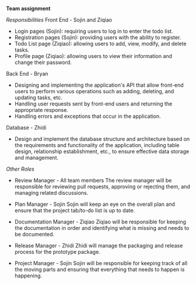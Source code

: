 **Team assignment**

*Responsibilities*
Front End - Sojin and Ziqiao

- Login pages (Sojin): requiring users to log in to enter the todo list.
- Registration pages (Sojin): providing users with the ability to register.
- Todo List page (Ziqiao): allowing users to add, view, modify, and delete tasks.
- Profile page (Ziqiao): allowing users to view their information and change their password.

Back End - Bryan

- Designing and implementing the application's API that allow front-end users to perform various operations such as adding, deleting, and updating tasks, etc.
- Handling user requests sent by front-end users and returning the appropriate response.
- Handling errors and exceptions that occur in the application.

Database - Zhidi
- Design and implement the database structure and architecture based on the requirements and functionality of the application, including table design, relationship establishment, etc., to ensure effective data storage and management.


*Other Roles*
- Review Manager - All team members
The review manager will be responsible for reviewing pull requests, approving or rejecting them, and managing related discussions.

- Plan Manager - Sojin
Sojin will keep an eye on the overall plan and ensure that the project tab/to-do list is up to date.

- Documentation Manager - Ziqiao
Ziqiao will be responsible for keeping the documentation in order and identifying what is missing and needs to be documented.

- Release Manager - Zhidi
Zhidi will manage the packaging and release process for the prototype package.

- Project Manager - Sojin
Sojin will be responsible for keeping track of all the moving parts and ensuring that everything that needs to happen is happening.
